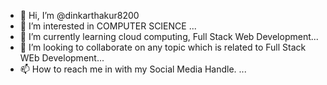 - 👋 Hi, I’m @dinkarthakur8200
- 👀 I’m interested in COMPUTER SCIENCE ...
- 🌱 I’m currently learning  cloud computing, Full Stack Web Development...
- 💞️ I’m looking to collaborate on any topic which is related to Full Stack WEb Development...
- 📫 How to reach me in with my Social Media Handle. ...

<!---
dinkarthakur8200/dinkarthakur8200 is a ✨ special ✨ repository because its `README.md` (this file) appears on your GitHub profile.
You can click the Preview link to take a look at your changes.
--->
